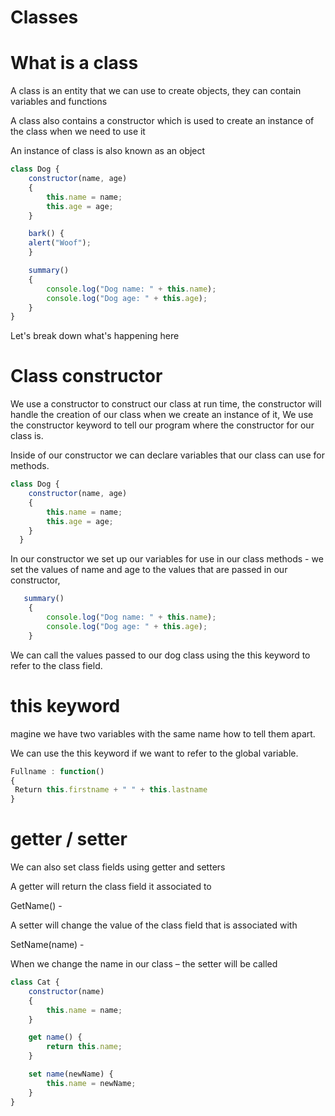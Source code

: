 # Classes

# What is a class

A class is an entity that we can use to create objects, they can contain variables and functions

A class also contains a constructor which is used to create an instance of the class when we need to use it

An instance of class is also known as an object

```js
class Dog {
    constructor(name, age)
    {
        this.name = name;
        this.age = age;
    }

    bark() {
    alert("Woof");
    }

    summary()
    {
        console.log("Dog name: " + this.name);
        console.log("Dog age: " + this.age);
    }
}
```

Let's break down what's happening here
# Class constructor
We use a constructor to construct our class at run time, the constructor will handle the creation of our class when we create an instance of it, We use the constructor keyword to tell our program where the constructor for our class is. 

Inside of our constructor we can declare variables that our class can use for methods.

```js
class Dog {
    constructor(name, age)
    {
        this.name = name;
        this.age = age;
    }
  }
```
In our constructor we set up our variables for use in our class methods - we set the values of name and age to the values that are passed in our constructor, 

```js
   summary()
    {
        console.log("Dog name: " + this.name);
        console.log("Dog age: " + this.age);
    }
```

We can call the values passed to our dog class using the this keyword to refer to the class field.

# this keyword

magine we have two variables with the same name how to tell them apart.

We can use the this keyword if we want to refer to the global variable.
```js
Fullname : function()
{
 Return this.firstname + " " + this.lastname
}
```

# getter / setter
We can also set class fields using getter and setters

A getter will return the class field it associated to

GetName() - 

A setter will change the value of the class field that is associated with

SetName(name) -

When we change the name in our class – the setter will be called

```js
class Cat {
    constructor(name)
    {
        this.name = name;
    }

    get name() {
        return this.name;
    }

    set name(newName) {
        this.name = newName;
    }
}
```


